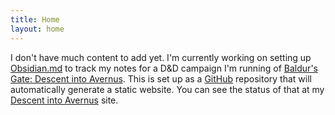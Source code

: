 ```yaml
---
title: Home
layout: home
---
```


I don't have much content to add yet. I'm currently working on setting up
[Obsidian.md](http://www.obsidian.md) to track my notes for a D&D campaign
I'm running of [Baldur's Gate: Descent into Avernus](https://www.dndbeyond.com/sources/bgdia). This is set up as a
[GitHub](http://www.github.com) repository that will automatically generate a static website. You can
see the status of that at my [Descent into Avernus](http://timsaucer.github.io/avernus) site.
